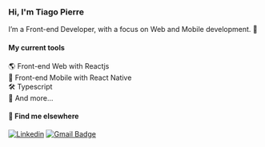 ### Hi, I'm Tiago Pierre

I’m a Front-end Developer, with a focus on Web and Mobile development. 🚀

#### My current tools 
🌎 Front-end Web with Reactjs  
📲 Front-end Mobile with React Native  
🛠️ Typescript  
🧰 And more...  

#### 💬 Find me elsewhere
[![Linkedin](https://img.shields.io/badge/-Tiago%20Pierre-00875f?style=flat&labelColor=00875&logo=Linkedin&Color=white)](https://www.linkedin.com/in/devpierre/)
[![Gmail Badge](https://img.shields.io/badge/-tiago_pierre@outlook.com-00875f?style=flat&logo=Gmail&logoColor=white&link=mailto:tiago_pierre@outlook.com)](mailto:tiago_pierre@outlook.com)

